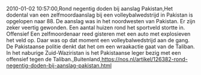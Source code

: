 2010-01-02 10:57:00,Rond negentig doden bij aanslag Pakistan,Het dodental van een zelfmoordaanslag bij een volleybalwedstrijd in Pakistan is opgelopen naar 88. De aanslag was in het noordwesten van Pakistan. Er zijn zeker veertig gewonden. Een aantal huizen rond het sportveld stortte in. Offensief Een zelfmoordenaar reed gisteren met een auto met explosieven het veld op. Daar was op dat moment een volleybalwedstrijd aan de gang. De Pakistaanse politie denkt dat het om een wraakactie gaat van de Taliban. In het naburige Zuid-Waziristan is het Pakistaanse leger bezig met een offensief tegen de Taliban.,Buitenland,https://nos.nl/artikel/126382-rond-negentig-doden-bij-aanslag-pakistan.html